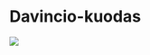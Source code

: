 # Davincio-kuodas

![](https://user-images.githubusercontent.com/45967745/66254173-5edc4b80-e77b-11e9-91e0-6fe1101877eb.PNG)
